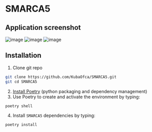 # SMARCA5
## Application screenshot
![image](https://user-images.githubusercontent.com/61982713/194770278-7e5d5598-e554-4e24-a1ba-19fd20585bf9.png)
![image](https://user-images.githubusercontent.com/61982713/194770292-a15347f1-6840-40b0-83de-df5e0dd67afe.png)
![image](https://user-images.githubusercontent.com/61982713/194770332-68250e07-4c8a-4c9a-acd9-1dca0d7dffd4.png)


## Installation
1. Clone git repo
```bash
git clone https://github.com/KubaOfca/SMARCA5.git
git cd SMARCA5
```
2. [Install Poetry](https://python-poetry.org/docs/#installation) (python packaging and dependency management)
3. Use Poetry to create and activate the environment by typing:
```bash
poetry shell
```
4. Install `SMARCA5` dependencies by typing:
```bash
poetry install
```
